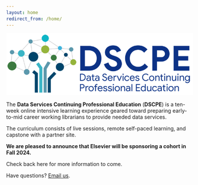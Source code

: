 ```yaml
---
layout: home
redirect_from: /home/
---
```


<p align="center"><img src="/images/logos/dscpelogo_horizontal_small.png" alt="DSCPE Logo"></p>

The **Data Services Continuing Professional Education** (**DSCPE**) is a ten-week online intensive learning experience geared toward preparing early-to-mid career working librarians to provide needed data services.

The curriculum consists of live sessions, remote self-paced learning, and capstone with a partner site.



**We are pleased to announce that Elsevier will be sponsoring a cohort in Fall 2024.** 

Check back here for more information to come. 

Have questions? [Email us](mailto:dscpe.info@gmail.com).


